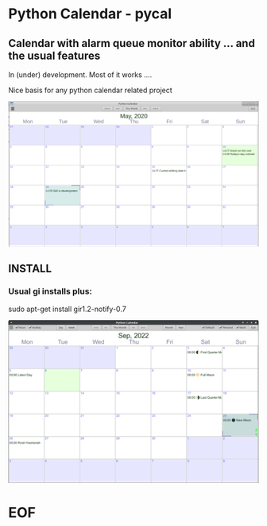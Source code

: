 # Python Calendar - pycal

## Calendar with alarm queue monitor ability ... and the usual features

In (under) development. Most of it works ....

Nice basis for any python calendar related project

![Screen shot o pycal](pycal_screen.png "PyCal Screen Shot")

## INSTALL

### Usual gi installs plus:

sudo apt-get install gir1.2-notify-0.7

![Screen Shot](mainscreen.png)

# EOF















